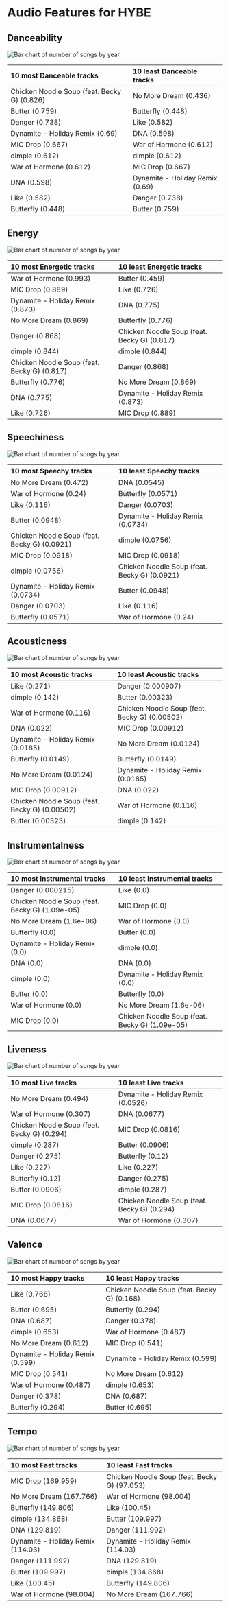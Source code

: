 # Audio Features for HYBE

## Danceability

![Bar chart of number of songs by year](../../images/labels/hybe/audio_features/audio_danceability/distribution.png)

| 10 most Danceable tracks | 10 least Danceable tracks |
|:---|:---|
| Chicken Noodle Soup (feat. Becky G) (0.826) | No More Dream (0.436) |
| Butter (0.759) | Butterfly (0.448) |
| Danger (0.738) | Like (0.582) |
| Dynamite - Holiday Remix (0.69) | DNA (0.598) |
| MIC Drop (0.667) | War of Hormone (0.612) |
| dimple (0.612) | dimple (0.612) |
| War of Hormone (0.612) | MIC Drop (0.667) |
| DNA (0.598) | Dynamite - Holiday Remix (0.69) |
| Like (0.582) | Danger (0.738) |
| Butterfly (0.448) | Butter (0.759) |

## Energy

![Bar chart of number of songs by year](../../images/labels/hybe/audio_features/audio_energy/distribution.png)

| 10 most Energetic tracks | 10 least Energetic tracks |
|:---|:---|
| War of Hormone (0.993) | Butter (0.459) |
| MIC Drop (0.889) | Like (0.726) |
| Dynamite - Holiday Remix (0.873) | DNA (0.775) |
| No More Dream (0.869) | Butterfly (0.776) |
| Danger (0.868) | Chicken Noodle Soup (feat. Becky G) (0.817) |
| dimple (0.844) | dimple (0.844) |
| Chicken Noodle Soup (feat. Becky G) (0.817) | Danger (0.868) |
| Butterfly (0.776) | No More Dream (0.869) |
| DNA (0.775) | Dynamite - Holiday Remix (0.873) |
| Like (0.726) | MIC Drop (0.889) |

## Speechiness

![Bar chart of number of songs by year](../../images/labels/hybe/audio_features/audio_speechiness/distribution.png)

| 10 most Speechy tracks | 10 least Speechy tracks |
|:---|:---|
| No More Dream (0.472) | DNA (0.0545) |
| War of Hormone (0.24) | Butterfly (0.0571) |
| Like (0.116) | Danger (0.0703) |
| Butter (0.0948) | Dynamite - Holiday Remix (0.0734) |
| Chicken Noodle Soup (feat. Becky G) (0.0921) | dimple (0.0756) |
| MIC Drop (0.0918) | MIC Drop (0.0918) |
| dimple (0.0756) | Chicken Noodle Soup (feat. Becky G) (0.0921) |
| Dynamite - Holiday Remix (0.0734) | Butter (0.0948) |
| Danger (0.0703) | Like (0.116) |
| Butterfly (0.0571) | War of Hormone (0.24) |

## Acousticness

![Bar chart of number of songs by year](../../images/labels/hybe/audio_features/audio_acousticness/distribution.png)

| 10 most Acoustic tracks | 10 least Acoustic tracks |
|:---|:---|
| Like (0.271) | Danger (0.000907) |
| dimple (0.142) | Butter (0.00323) |
| War of Hormone (0.116) | Chicken Noodle Soup (feat. Becky G) (0.00502) |
| DNA (0.022) | MIC Drop (0.00912) |
| Dynamite - Holiday Remix (0.0185) | No More Dream (0.0124) |
| Butterfly (0.0149) | Butterfly (0.0149) |
| No More Dream (0.0124) | Dynamite - Holiday Remix (0.0185) |
| MIC Drop (0.00912) | DNA (0.022) |
| Chicken Noodle Soup (feat. Becky G) (0.00502) | War of Hormone (0.116) |
| Butter (0.00323) | dimple (0.142) |

## Instrumentalness

![Bar chart of number of songs by year](../../images/labels/hybe/audio_features/audio_instrumentalness/distribution.png)

| 10 most Instrumental tracks | 10 least Instrumental tracks |
|:---|:---|
| Danger (0.000215) | Like (0.0) |
| Chicken Noodle Soup (feat. Becky G) (1.09e-05) | MIC Drop (0.0) |
| No More Dream (1.6e-06) | War of Hormone (0.0) |
| Butterfly (0.0) | Butter (0.0) |
| Dynamite - Holiday Remix (0.0) | dimple (0.0) |
| DNA (0.0) | DNA (0.0) |
| dimple (0.0) | Dynamite - Holiday Remix (0.0) |
| Butter (0.0) | Butterfly (0.0) |
| War of Hormone (0.0) | No More Dream (1.6e-06) |
| MIC Drop (0.0) | Chicken Noodle Soup (feat. Becky G) (1.09e-05) |

## Liveness

![Bar chart of number of songs by year](../../images/labels/hybe/audio_features/audio_liveness/distribution.png)

| 10 most Live tracks | 10 least Live tracks |
|:---|:---|
| No More Dream (0.494) | Dynamite - Holiday Remix (0.0526) |
| War of Hormone (0.307) | DNA (0.0677) |
| Chicken Noodle Soup (feat. Becky G) (0.294) | MIC Drop (0.0816) |
| dimple (0.287) | Butter (0.0906) |
| Danger (0.275) | Butterfly (0.12) |
| Like (0.227) | Like (0.227) |
| Butterfly (0.12) | Danger (0.275) |
| Butter (0.0906) | dimple (0.287) |
| MIC Drop (0.0816) | Chicken Noodle Soup (feat. Becky G) (0.294) |
| DNA (0.0677) | War of Hormone (0.307) |

## Valence

![Bar chart of number of songs by year](../../images/labels/hybe/audio_features/audio_valence/distribution.png)

| 10 most Happy tracks | 10 least Happy tracks |
|:---|:---|
| Like (0.768) | Chicken Noodle Soup (feat. Becky G) (0.168) |
| Butter (0.695) | Butterfly (0.294) |
| DNA (0.687) | Danger (0.378) |
| dimple (0.653) | War of Hormone (0.487) |
| No More Dream (0.612) | MIC Drop (0.541) |
| Dynamite - Holiday Remix (0.599) | Dynamite - Holiday Remix (0.599) |
| MIC Drop (0.541) | No More Dream (0.612) |
| War of Hormone (0.487) | dimple (0.653) |
| Danger (0.378) | DNA (0.687) |
| Butterfly (0.294) | Butter (0.695) |

## Tempo

![Bar chart of number of songs by year](../../images/labels/hybe/audio_features/audio_tempo/distribution.png)

| 10 most Fast tracks | 10 least Fast tracks |
|:---|:---|
| MIC Drop (169.959) | Chicken Noodle Soup (feat. Becky G) (97.053) |
| No More Dream (167.766) | War of Hormone (98.004) |
| Butterfly (149.806) | Like (100.45) |
| dimple (134.868) | Butter (109.997) |
| DNA (129.819) | Danger (111.992) |
| Dynamite - Holiday Remix (114.03) | Dynamite - Holiday Remix (114.03) |
| Danger (111.992) | DNA (129.819) |
| Butter (109.997) | dimple (134.868) |
| Like (100.45) | Butterfly (149.806) |
| War of Hormone (98.004) | No More Dream (167.766) |

